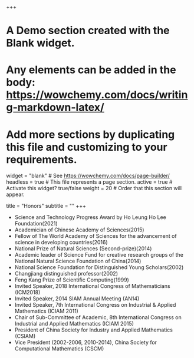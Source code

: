+++
# A Demo section created with the Blank widget.
# Any elements can be added in the body: https://wowchemy.com/docs/writing-markdown-latex/
# Add more sections by duplicating this file and customizing to your requirements.

widget = "blank"  # See https://wowchemy.com/docs/page-builder/
headless = true  # This file represents a page section.
active = true  # Activate this widget? true/false
weight = 20  # Order that this section will appear.

title = "Honors"
subtitle = ""
+++
- Science and Technology Progress Award by Ho Leung Ho Lee Foundation(2021)
- Academician of Chinese Academy of Sciences(2015)
- Fellow of The World Academy of Sciences for the advancement of science in developing countries(2016) 
- National Prize of Natural Sciences (Second-prize)(2014)
- Academic leader of Science Fund for creative research groups of the National Natural Science Foundation of China(2014)
- National Science Foundation for Distinguished Young Scholars(2002)
- Changjiang distinguished professor(2002)
- Feng Kang Prize of Scientific Computing(1999) 
- Invited Speaker, 2018 International Congress of Mathematicians (ICM2018)
- Invited Speaker, 2014 SIAM Annual Meeting (AN14)
- Invited Speaker, 7th International Congress on Industrial & Applied Mathematics (ICIAM 2011)
- Chair of Sub-Committee of Academic, 8th International Congress on Industrial and Applied Mathematics (ICIAM 2015)
- President of China Society for Industry and Applied Mathematics (CSIAM)
- Vice President (2002-2006, 2010-2014), China Society for Computational Mathematics (CSCM)
